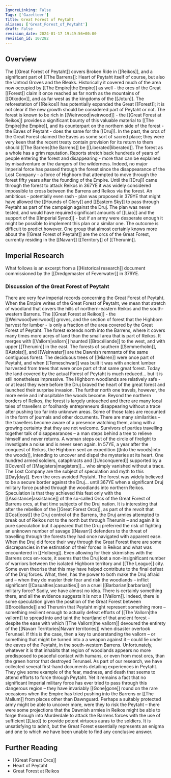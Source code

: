 ```yaml
---
IgnoreLinking: False
Tags: ['Gazetteer']
Title: Great Forest of Peytaht
aliases: ['Great_Forest_of_Peytaht']
draft: False
revision_date: 2024-01-17 19:49:56+00:00
revision_id: 107282
---
```


## Overview
The [[Great Forest of Peytaht]] covers Broken Ride in [[Reikos]], and a significant part of [[The Barrens]]: Heart of Peytaht itself of course, but also the Untrod Groves and the Bleaks. Historically it covered much of the area now occupied by [[The Empire|the Empire]] as well - the orcs of the Great [[Forest]] claim it once reached as far north as the mountains of [[Otkodov]], and as far west as the kingdoms of the [[Jotun]]. The reforestation of [[Reikos]] has potentially expanded the Great [[Forest]]; it is not clear if the new growth should be considered part of Peytaht or not.
The forest is known to be rich in [[Weirwood|weirwood]] - the [[Great Forest at Reikos]] provides a significant bounty of this valuable material to [[The Empire|the Empire]], and its counterpart on the northern side of the forest - the Eaves of Peytaht - does the same for the [[Druj]]. In the past, the orcs of the Great Forest claimed the Eaves as some sort of sacred place; they were very keen that the recent treaty contain provision for its return to them should [[The Barrens|the Barrens]] be [[Liberated|liberated]].
The forest as a whole has a grim reputation. Reports stretch back hundreds of years of people entering the forest and disappearing - more than can be explained by misadventure or the dangers of the wilderness. Indeed, no major Imperial force has passed through the forest since the disappearance of the Lost Company - a force of Highborn that attempted to move through the forest fifty years after the founding of the Empire. Until the [[Druj]] came through the forest to attack Reikos in 367YE it was widely considered impossible to cross between the Barrens and Reikos via the forest. An ambitious - potentially even rash - plan was proposed in 379YE that might have allowed the [[Hounds of Glory]] and [[Eastern Sky]] to pass through Peytaht as part of the campaign against the Druj. The plan was never tested, and would have required significant amounts of [[Liao]] and the support of the [[Imperial Synod]] - but if an army were desperate enough it might be possible to implement this plan or a similar one. The outcome is difficult to predict however.
One group that almost certainly knows more about the [[Great Forest of Peytaht]] are the orcs of the Great Forest, currently residing in the [[Navarr]] [[Territory]] of [[Therunin]].
## Imperial Research
What follows is an excerpt from a [[Historical research]] document commissioned by the [[Dredgemaster of Feverwater]] in 379YE.
### Discussion of the Great Forest of Peytaht
There are very few imperial records concerning the Great Forest of Peytaht. When the Empire writes of the Great Forest of Peytaht, we mean that stretch of woodland that covers the hills of northern-eastern Reikos and the south-western Barrens. The [[Great Forest at Reikos]] - the [[Weirwood|weirwood]] groves, and the section of forest that the Highborn harvest for lumber - is only a fraction of the area covered by the Great Forest of Peytaht. 
The forest extends north into the Barrens, where it covers many times more acres of land than the small area that is part of Reikos. It merges with [[Vallorn|vallorn]] haunted [[Brocéliande]] to the west, and with upper [[Therunin]] in the east. The forests of southern [[Semmerholm]], [[Astolat]], and [[Weirwater]] are the Dawnish remnants of the same contiguous forest. The deciduous trees of [[Miaren]] were once part of Peytaht, and when [[Temeschwar]] was built it was with ancient lumber harvested from trees that were once part of that same great forest.
Today the land covered by the actual Forest of Peytaht is much reduced… but it is still nonetheless impressive.
The Highborn woodlands are relatively safe - or at least they were before the Druj braved the heart of the great forest and launched their surprise invasion. The further north one travels, however, the more eerie and inhospitable the woods become. Beyond the northern borders of Reikos, the forest is largely untouched and there are many local tales of travellers or foolhardy entrepreneurs disappearing without a trace after pushing too far into unknown areas. 
Some of those tales are recounted in the form of journals and other documents. There are many similarities – the travellers become aware of a presence watching them, along with a growing certainty that they are not welcome. Survivors of parties travelling together talk of disappearances – a man steps behind a tree to relieve himself and never returns. A woman steps out of the circle of firelight to investigate a noise and is never seen again.
In 57YE, a year after the conquest of Reikos, the Highborn sent an expedition [[Into the woods|into the woods]], intending to uncover and dispel the mysteries at its heart. One hundred armed soldiers, cataphracts and [[Unconquered]] supported by a [[Coven]] of [[Magisters|magisters]]... who simply vanished without a trace. The Lost Company are the subject of speculation and myth to this [[Day|day]].
Even the orcs avoided Peytaht. The forest was widely believed to be a secure border against the Druj… until 367YE when a significant Druj military force pushed through the woodlands into northern Reikos. Speculation is that they achieved this feat only with the [[Assistance|assistance]] of the so-called Orcs of the Great Forest of Barrens orcs, at that time subjects of the Druj nation.
It is interesting that after the rebellion of the [[Great Forest Orcs]], as part of the revolt that [[Cost|cost]] the Druj control of the Barrens, the Druj armies attempted to break out of Reikos not to the north but through Therunin – and again it is pure speculation but it appeared that the Druj preferred the risk of fighting an unknown number of savage [[Navarr]] defenders to the threat of travelling through the forests they had once navigated with apparent ease.
When the Druj did force their way through the Great Forest there are some discrepancies in the estimation of their forces in Reikos and what was encountered in [[Holberg]]. Even allowing for their skirmishes with the Barrens orcs en-route, it seems that the Druj lost a non-insignificant number of warriors between the isolated Highborn territory and [[The League]] city. Some even theorise that this may have helped contribute to the final defeat of the Druj forces.
What, then, has the power to both make the Druj afraid and – when they do master their fear and risk the woodlands – inflict significant [[Casualties|casualties]] on a cruel [[Barbarian|barbarian]] military force? Sadly, we have almost no idea.
There is certainly something there, and all the evidence suggests it is not a [[Vallorn]]. Indeed, there is some speculation given the position of the Great Forest between [[Brocéliande]] and Therunin that Peytaht might represent something more – something resilient enough to actually defeat efforts of [[The Vallorn|the vallorn]] to spread into and taint the heartland of that ancient forest – despite the ease with which [[The Vallorn|the vallorn]] devoured the entirety of the [[Navarr Territories|Navarr territories]] when disaster overtook Terunael.
If this is the case, then a key to understanding the vallorn – or something that might be turned into a a weapon against it – could lie under the eaves of the Peytaht, in the south-western Barrens. Unfortunately, whatever it is that inhabits that region of woodlands appears no more predisposed to peaceful contact with humans, or even from most orcs, than the green horror that destroyed Terunael.
As part of our research, we have collected several first-hand documents detailing experiences in Peytaht. They give some example of the fear, madness, and death that seems to attend efforts to force through Peytaht.
Yet it remains a fact that no significant Imperial military force has ever tried to pass through this dangerous region – they have invariably [[Gone|gone]] round on the rare occasions when the Empire has tried pushing into the Barrens or [[The Mallum]] from places other than Dawnguard. Perhaps a suitably protected army might be able to uncover more, were they to risk the Peytaht – there were some projections that the Dawnish armies in Reikos might be able to forge through into Murderdale to attack the Barrens forces with the use of sufficient [[Liao]] to provide potent virtuous auras to the soldiers.
It is unsatisfying to admit, but the Great Forest essentially represents an enigma and one to which we have been unable to find any conclusive answer.
## Further Reading
* [[Great Forest Orcs]]
* Heart of Peytaht
* Great Forest at Reikos